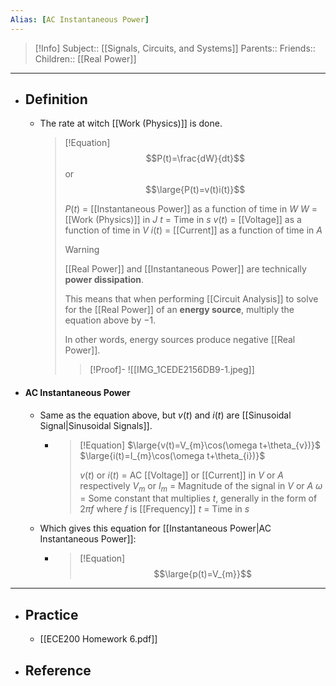 ```yaml
---
Alias: [AC Instantaneous Power]
---
```

> [!Info]
> Subject:: [[Signals, Circuits, and Systems]]
> Parents:: 
> Friends:: 
> Children:: [[Real Power]]
---
- ## Definition
	- The rate at witch [[Work (Physics)]] is done.
	  > [!Equation] 
	  > $$P(t)=\frac{dW}{dt}$$
	  > or
	  > $$\large{P(t)=v(t)i(t)}$$
	  > 
	  > $P(t)$ = [[Instantaneous Power]] as a function of time in $W$
	  > $W$ = [[Work (Physics)]] in $J$
	  > $t$ = Time in $s$
	  > $v(t)$ = [[Voltage]] as a function of time in $V$
	  > $i(t)$ = [[Current]] as a function of time in $A$
	  > 
	  > > [!Warning]
	  > > [[Real Power]] and [[Instantaneous Power]] are technically **power dissipation**. 
	  > > 
	  > > This means that when performing [[Circuit Analysis]] to solve for the [[Real Power]] of an **energy source**, multiply the equation above by $-1$.
	  > > 
	  > > In other words, energy sources produce negative [[Real Power]].
	  > 
	  > > [!Proof]-
	  > > ![[IMG_1CEDE2156DB9-1.jpeg]]
- #### AC Instantaneous Power
	- Same as the equation above, but $v(t)$ and $i(t)$ are [[Sinusoidal Signal|Sinusoidal Signals]].
		- > [!Equation]
		  > $\large{v(t)=V_{m}\cos(\omega t+\theta_{v})}$
		  > $\large{i(t)=I_{m}\cos(\omega t+\theta_{i})}$
		  > 
		  > $v(t)$ or $i(t)$ = AC [[Voltage]] or [[Current]] in $V$ or $A$ respectively
		  > $V_{m}$ or $I_{m}$ = Magnitude of the signal in $V$ or $A$
		  > $\omega$ = Some constant that multiplies $t$, generally in the form of $2\pi f$ where $f$ is [[Frequency]]
		  > $t$ = Time in $s$
	- Which gives this equation for [[Instantaneous Power|AC Instantaneous Power]]:
		- >[!Equation]
		  > $$\large{p(t)=V_{m}}$$
---
- ## Practice
	- [[ECE200 Homework 6.pdf]]
- ## Reference